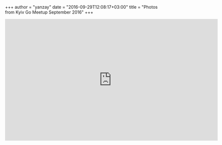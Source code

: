 +++
author = "yanzay"
date = "2016-09-29T12:08:17+03:00"
title = "Photos from Kyiv Go Meetup September 2016"
+++

<iframe src="https://albumizr.com/a/QlE0" scrolling="no" frameborder="0" allowfullscreen width="700" height="400"></iframe>
